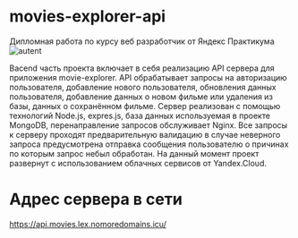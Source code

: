 # movies-explorer-api
Дипломная работа по курсу веб разработчик от Яндекс Практикума
![autent](https://user-images.githubusercontent.com/98919779/216045874-9791b8fa-c9b1-4fb7-9199-36ad8857c4ac.png)

Bacend часть проекта включает в себя реализацию API сервера для приложения movie-explorer.
API  обрабатывает запросы на авторизацию пользователя, добавление нового пользователя, обновления данных пользователя, добавление данных о новом фильме или удаления из базы, данных о сохранённом фильме.
 Сервер реализован с помощью технологий Node.js, expres.js, база данных используемая в проекте MongoDB, перенаправление запросов обслуживает Nginx.
 Все запросы к серверу проходят предварительную валидацию в случае неверного запроса предусмотрена отправка сообщения  пользователю о причинах по которым  запрос небыл обработан.
 На данный момент проект развернут с использованием облачных сервисов от Yandex.Cloud.
 # Адрес сервера в сети
 https://api.movies.lex.nomoredomains.icu/
